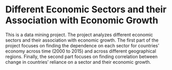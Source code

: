 # Different Economic Sectors and their Association with Economic Growth

This is a data mining project. The project analyzes different economic sectors and their association with economic growth. The first part of the project focuses on finding the dependence on each sector for countries’ economy across time (2000 to 2015) and across different geographical regions. Finally, the second part focuses on finding correlation between change in countries’ reliance on a sector and their economic growth. 
